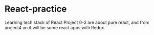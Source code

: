 # React-practice
Learning tech stack of React
Project 0-3 are about pure react, and from project4 on it will be some react apps with Redux.
